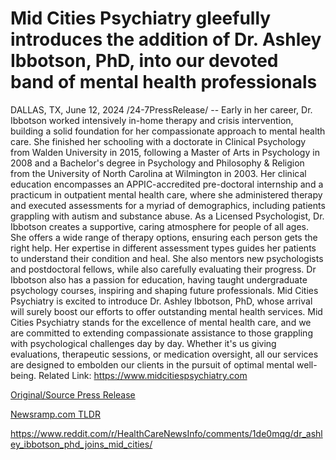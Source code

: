 # Mid Cities Psychiatry gleefully introduces the addition of Dr. Ashley Ibbotson, PhD, into our devoted band of mental health professionals

DALLAS, TX, June 12, 2024 /24-7PressRelease/ -- Early in her career, Dr. Ibbotson worked intensively in-home therapy and crisis intervention, building a solid foundation for her compassionate approach to mental health care.   She finished her schooling with a doctorate in Clinical Psychology from Walden University in 2015, following a Master of Arts in Psychology in 2008 and a Bachelor's degree in Psychology and Philosophy & Religion from the University of North Carolina at Wilmington in 2003.  Her clinical education encompasses an APPIC-accredited pre-doctoral internship and a practicum in outpatient mental health care, where she administered therapy and executed assessments for a myriad of demographics, including patients grappling with autism and substance abuse.  As a Licensed Psychologist, Dr. Ibbotson creates a supportive, caring atmosphere for people of all ages. She offers a wide range of therapy options, ensuring each person gets the right help.   Her expertise in different assessment types guides her patients to understand their condition and heal.  She also mentors new psychologists and postdoctoral fellows, while also carefully evaluating their progress.   Dr Ibbotson also has a passion for education, having taught undergraduate psychology courses, inspiring and shaping future professionals.  Mid Cities Psychiatry is excited to introduce Dr. Ashley Ibbotson, PhD, whose arrival will surely boost our efforts to offer outstanding mental health services.  Mid Cities Psychiatry stands for the excellence of mental health care, and we are committed to extending compassionate assistance to those grappling with psychological challenges day by day.  Whether it's us giving evaluations, therapeutic sessions, or medication oversight, all our services are designed to embolden our clients in the pursuit of optimal mental well-being.  Related Link: https://www.midcitiespsychiatry.com 

[Original/Source Press Release](https://www.24-7pressrelease.com/press-release/511628/mid-cities-psychiatry-gleefully-introduces-the-addition-of-dr-ashley-ibbotson-phd-into-our-devoted-band-of-mental-health-professionals)
                    

[Newsramp.com TLDR](None) 

https://www.reddit.com/r/HealthCareNewsInfo/comments/1de0mqg/dr_ashley_ibbotson_phd_joins_mid_cities/